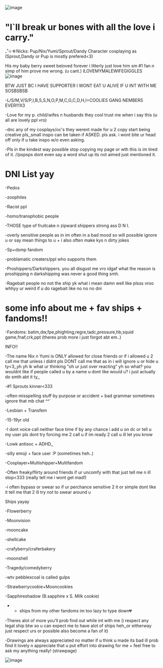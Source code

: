 ![image](https://github.com/user-attachments/assets/d2a3849d-6641-4045-bf5d-c9f3c24db71a)



# "I`ll break ur bones with all the love i carry."

₊˚⊹☆Nicks: Pup/Nix/Yumi/Sprout/Dandy Character cosplaying as (Sprout,Dandy or Pup is mostly prefered<3)

His my baby berry sweet beloved forever i litterly just love him sm #1 fan n simp of him prove me wrong. (u cant.)    ILOVEMYMALEWIFEGIGGLES
![image](https://github.com/user-attachments/assets/7cef879f-38ea-411c-8dbb-1abbfed3f574)



BTW JUST BC I HAVE SUPPORTER I WONT EAT U ALIVE IF U INT WITH ME SOSBSBSB


-L/S/M,V/S/P,I,B,S,S,N,O,P,M,C,G,C,D,H,I=COOLIES GANG NEMBERS EVER!!!X3


-Love for my p. child/wifes n husbands they cool trust me when i say this (u all are lovely ppl vro)



-dnc any of my cosplays/oc's they werent made for u 2 copy start being creative pls,,small inspo can be taken if ASKED. pls ask. i wont bite ur head off only if u take inspo w/o even asking.

-Pls in the kindest way possible stop copying my page or wth this is im tired of it. //pspsps dont even say a word shut up its not aimed just mentioned it.


# DNI List yay


-Pedos

-zoophiles

-Racist ppl

-homo/transphobic people

-THOSE type of fruitcake n zipward shippers strong ass D N I.

-overly sensitive people as in im often in a bad mood so will possible ignore u or say mean things to u + i also often make kys n dirty jokes

-Sp+dsmp fandom

-problamatic creaters/ppl who supports them

-Proshippers/Darkshippers. you all disgust me vro idgaf what the reason is proshipping n darkshipping was never a good thing smh.

-Ragebait people no not the ship yk what i mean damn well like plsss vroo whhyy ur weird if u do ragebait like no no no dni

# some info about me + fav ships + fandoms!!

-Fandoms: batim,dw,fpe,phighting,regre,tadc,pressure,hb,squid game,fnaf,crk,ppt (theres prob more i just forgot abt em..)

INFO!!

-The name Nix n Yumi is ONLY allowed for close friends or if i allowed u 2 call me that unless i didnt pls DONT call me that as in i will ignore u or hide u ty<3,,yh yh ik what ur thinking "oh ur just over reacting" yh so what? you wouldnt like if people called u by a name u dont like would u? i just actually do smth abt it ty,,

-#1 Sprouts kinner<333

-often misspelling stuff by purpose or accident + bad grammar sometimes ignore that mb chat ^^`

-Lesbian + Transfem 

-15-19yr old

-I dont voice call neither face time if by any chance i add u on dc or tell u my user pls dont try forcing me 2 call u if im ready 2 call u ill let you know 

-Lowk antisoc + ADHD,,


-silly emoji + face user :P (sometimes heh..)

-Cosplayer+Multishipper+Multifandom

-Often freaky/flirty around friends if ur uncomfy with that just tell me n ill stop<333 (really tell me i wont get mad!)

-i often bypass or swear so if ur perchance sensitive 2 it or simple dont like it tell me that 2 ill try not to swear around u

Ships yayay

-Flowerberry

-Moonvision

-mooncake

-shellcake

-crafyberry/craferbakery

-moonshell

-Tragedy/comedyberry

-wtv pebblexcoal is called gulps

-Strawberrycookie+Mooncookies

-Sapphireshadow (B.sapphire x S. Milk cookie)

- + ships from my other fandoms im too lazy to type down💔


-Theres alot of more you'll prob find out while int with me (i respect any legal ship btw so u can expect me to have alot of ships heh,,or eitherway just respect urs or possible also become a fan of it)


-Drawings are always appreciated no matter if u think u made its bad ill prob find it lovely n appreciate that u put effort into drawing for me + feel free to ask my anything really! (strawpage)






![image](https://github.com/user-attachments/assets/5b91ecc2-12c4-4f11-98d8-0081f8fcc8f9)



